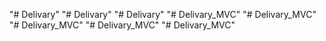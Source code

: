 "# Delivary" 
"# Delivary" 
"# Delivary" 
"# Delivary_MVC" 
"# Delivary_MVC" 
"# Delivary_MVC" 
"# Delivary_MVC" 
"# Delivary_MVC" 
